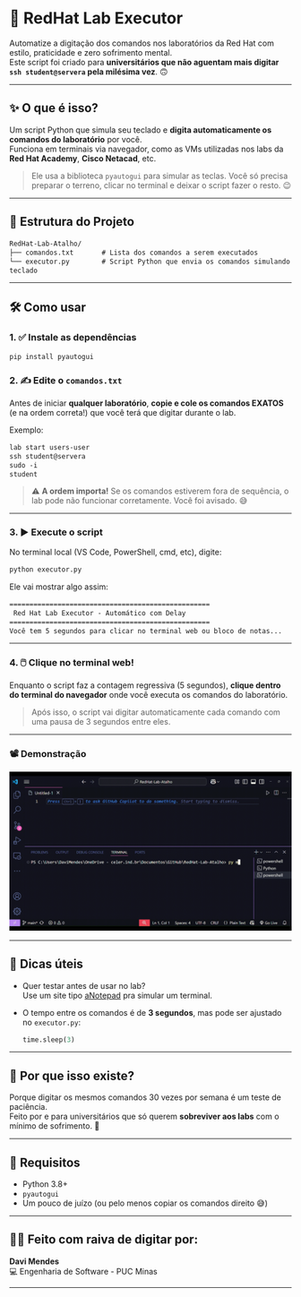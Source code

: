 # 🚀 RedHat Lab Executor

Automatize a digitação dos comandos nos laboratórios da Red Hat com estilo, praticidade e zero sofrimento mental.  
Este script foi criado para **universitários que não aguentam mais digitar `ssh student@servera` pela milésima vez**. 🙃

---

## ✨ O que é isso?

Um script Python que simula seu teclado e **digita automaticamente os comandos do laboratório** por você.  
Funciona em terminais via navegador, como as VMs utilizadas nos labs da **Red Hat Academy**, **Cisco Netacad**, etc.

> Ele usa a biblioteca `pyautogui` para simular as teclas. Você só precisa preparar o terreno, clicar no terminal e deixar o script fazer o resto. 😉

---

## 📁 Estrutura do Projeto

```
RedHat-Lab-Atalho/
├── comandos.txt       # Lista dos comandos a serem executados
└── executor.py        # Script Python que envia os comandos simulando teclado
```

---

## 🛠️ Como usar

### 1. ✅ Instale as dependências
```bash
pip install pyautogui
```

### 2. ✍️ Edite o `comandos.txt`

Antes de iniciar **qualquer laboratório**, **copie e cole os comandos EXATOS** (e na ordem correta!) que você terá que digitar durante o lab.

Exemplo:
```
lab start users-user
ssh student@servera
sudo -i
student
```

> ⚠️ **A ordem importa!** Se os comandos estiverem fora de sequência, o lab pode não funcionar corretamente. Você foi avisado. 😅

---

### 3. ▶️ Execute o script

No terminal local (VS Code, PowerShell, cmd, etc), digite:

```bash
python executor.py
```

Ele vai mostrar algo assim:

```
==================================================
 Red Hat Lab Executor - Automático com Delay 
==================================================
Você tem 5 segundos para clicar no terminal web ou bloco de notas...
```

---

### 4. 🖱️ Clique no terminal web!

Enquanto o script faz a contagem regressiva (5 segundos), **clique dentro do terminal do navegador** onde você executa os comandos do laboratório.

> Após isso, o script vai digitar automaticamente cada comando com uma pausa de 3 segundos entre eles.

---

### 📽️ Demonstração

![Demo GIF](img/exemplo.gif)

---

## 📌 Dicas úteis

- Quer testar antes de usar no lab?  
  Use um site tipo [aNotepad](https://pt.anotepad.com/) pra simular um terminal.

- O tempo entre os comandos é de **3 segundos**, mas pode ser ajustado no `executor.py`:
  ```python
  time.sleep(3)
  ```

---

## 🧠 Por que isso existe?

Porque digitar os mesmos comandos 30 vezes por semana é um teste de paciência.  
Feito por e para universitários que só querem **sobreviver aos labs** com o mínimo de sofrimento. 🧃

---

## 👾 Requisitos

- Python 3.8+
- `pyautogui`
- Um pouco de juízo (ou pelo menos copiar os comandos direito 😅)

---

## 🙋‍♂️ Feito com raiva de digitar por:  
**Davi Mendes**  
💻 Engenharia de Software - PUC Minas

---
